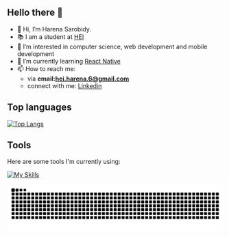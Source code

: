 ## Hello there 👋
- 👋 Hi, I’m Harena Sarobidy.
- 📚 I am a student at [HEI](https://hei.school)
- 👀 I’m interested in computer science, web development and mobile development
- 🌱 I’m currently learning [React Native](https://reactnative.dev/)
- 📫 How to reach me:
   - via **email:hei.harena.6@gmail.com**
   - connect with me: [Linkedin](https://www.linkedin.com/in/harena-ramalanjaona/)

## Top languages
[![Top Langs](https://github-readme-stats.vercel.app/api/top-langs/?username=Harenabs21&layout=compact&theme=vision-friendly-dark)](https://github.com/anuraghazra/github-readme-stats)
## Tools
Here are some tools I'm currently using:

[![My Skills](https://skillicons.dev/icons?i=js,ts,nextjs,react,npm,html,css,tailwind,github,git,java,spring,maven,aws,idea,vscode,postgres,linux,windows,docker&perline=10)](https://skillicons.dev)
<!--
**Harenabs21/Harenabs21** is a ✨ _special_ ✨ repository because its `README.md` (this file) appears on your GitHub profile.

Here are some ideas to get you started:

- 🔭 I’m currently working on ...
- 🌱 I’m currently learning ...
- 👯 I’m looking to collaborate on ...
- 🤔 I’m looking for help with ...
- 💬 Ask me about ...
- 📫 How to reach me: ...
- 😄 Pronouns: ...
- ⚡ Fun fact: ...
-->

<picture>
  <source media="(prefers-color-scheme: dark)" srcset="https://raw.githubusercontent.com/Harenabs21/Harenabs21/output/github-contribution-grid-snake-dark.svg" />
  <source media="(prefers-color-scheme: light)" srcset="https://raw.githubusercontent.com/Harenabs21/Harenabs21/output/github-contribution-grid-snake.svg" />
  <img alt="github-snake" src="https://raw.githubusercontent.com/Harenabs21/Harenabs21/output/github-contribution-grid-snake.svg" />
</picture>
